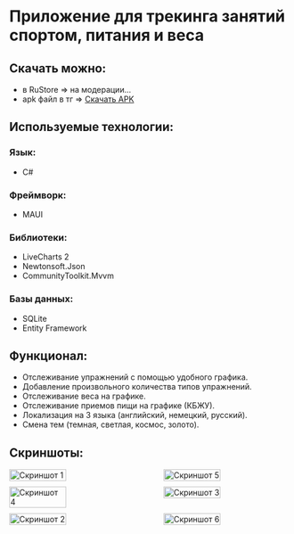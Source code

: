 <h1>Приложение для трекинга занятий спортом, питания и веса</h1>

<h2>Скачать можно:</h2>
<ul>
    <li>в RuStore => на модерации...</li>
    <li>apk файл в тг => <a href="https://t.me/sergiuscainDev/68/86">Скачать APK</a></li>
</ul>

<h2>Используемые технологии:</h2>
<h3>Язык:</h3>
<ul>
    <li>C#</li>
</ul>
<h3>Фреймворк:</h3>
<ul>
    <li>MAUI</li>
</ul>
<h3>Библиотеки:</h3>
<ul>
    <li>LiveCharts 2</li>
    <li>Newtonsoft.Json</li>
    <li>CommunityToolkit.Mvvm</li>
</ul>
<h3>Базы данных:</h3>
<ul>
    <li>SQLite</li>
    <li>Entity Framework</li>
</ul>

<h2>Функционал:</h2>
<ul>
    <li>Отслеживание упражнений с помощью удобного графика.</li>
    <li>Добавление произвольного количества типов упражнений.</li>
    <li>Отслеживание веса на графике.</li>
    <li>Отслеживание приемов пищи на графике (КБЖУ).</li>
    <li>Локализация на 3 языка (английский, немецкий, русский).</li>
    <li>Смена тем (темная, светлая, космос, золото).</li>
</ul>

<h2>Скриншоты:</h2>
<div style="display: flex; flex-wrap: wrap; justify-content: space-between;">
    <img src="https://github.com/user-attachments/assets/acdcc006-d72a-4a91-8560-d406c45afa2d" alt="Скриншот 1" style="width: 45%; margin-bottom: 10px;"/>
    <img src="https://github.com/user-attachments/assets/c3c8089d-2d51-4d15-a113-31b10b141dc7" alt="Скриншот 5" style="width: 45%; margin-bottom: 10px;"/>
    <img src="https://github.com/user-attachments/assets/65079db1-c7c2-4d43-a83a-9430522d4334" alt="Скриншот 4" style="width: 45%; margin-bottom: 10px;"/>
    <img src="https://github.com/user-attachments/assets/10c5fa8d-a2a4-471d-b6cb-77d6cc93e8da" alt="Скриншот 3" style="width: 45%; margin-bottom: 10px;"/>
    <img src="https://github.com/user-attachments/assets/bdb84bc4-409f-47e0-9d58-43b45eb8c8a2" alt="Скриншот 2" style="width: 45%; margin-bottom: 10px;"/>
    <img src="https://github.com/user-attachments/assets/03f6ba2f-8af2-4492-92bf-a64af9045ae3" alt="Скриншот 6" style="width: 45%; margin-bottom: 10px;"/>
</div>



